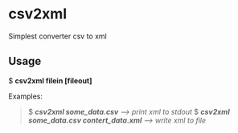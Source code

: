 # csv2xml
Simplest converter csv to xml
## Usage
\$ **csv2xml filein [fileout]**

Examples:
> \$ ***csv2xml some_data.csv*** *--> print   xml to stdout*
> \$ ***csv2xml some_data.csv contert_data.xml*** *--> write xml to file* 
